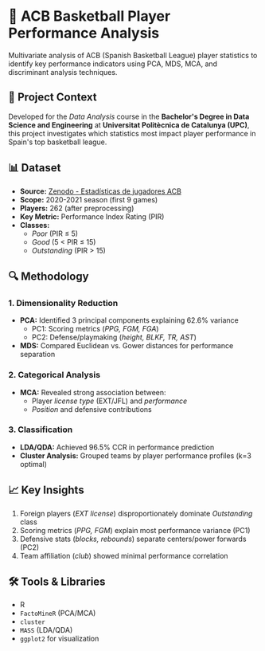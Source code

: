 # 🏀 ACB Basketball Player Performance Analysis

Multivariate analysis of ACB (Spanish Basketball League) player statistics to identify key performance indicators using PCA, MDS, MCA, and discriminant analysis techniques.

## 📌 Project Context

Developed for the *Data Analysis* course in the **Bachelor's Degree in Data Science and Engineering** at **Universitat Politècnica de Catalunya (UPC)**, this project investigates which statistics most impact player performance in Spain's top basketball league.

## 📊 Dataset

- **Source:** [Zenodo - Estadísticas de jugadores ACB](https://zenodo.org/record/4243039)
- **Scope:** 2020-2021 season (first 9 games)
- **Players:** 262 (after preprocessing)
- **Key Metric:** Performance Index Rating (PIR)
- **Classes:** 
  - *Poor* (PIR ≤ 5)
  - *Good* (5 < PIR ≤ 15)  
  - *Outstanding* (PIR > 15)

## 🔍 Methodology

### 1. Dimensionality Reduction
- **PCA:** Identified 3 principal components explaining 62.6% variance
  - PC1: Scoring metrics (*PPG, FGM, FGA*)
  - PC2: Defense/playmaking (*height, BLKF, TR, AST*)
- **MDS:** Compared Euclidean vs. Gower distances for performance separation

### 2. Categorical Analysis
- **MCA:** Revealed strong association between:
  - Player *license type* (EXT/JFL) and *performance*
  - *Position* and defensive contributions

### 3. Classification
- **LDA/QDA:** Achieved 96.5% CCR in performance prediction
- **Cluster Analysis:** Grouped teams by player performance profiles (k=3 optimal)

## 📈 Key Insights
1. Foreign players (*EXT license*) disproportionately dominate *Outstanding* class
2. Scoring metrics (*PPG, FGM*) explain most performance variance (PC1)
3. Defensive stats (*blocks, rebounds*) separate centers/power forwards (PC2)
4. Team affiliation (*club*) showed minimal performance correlation

## 🛠️ Tools & Libraries
- R 
- `FactoMineR` (PCA/MCA)
- `cluster` 
- `MASS` (LDA/QDA)
- `ggplot2` for visualization

